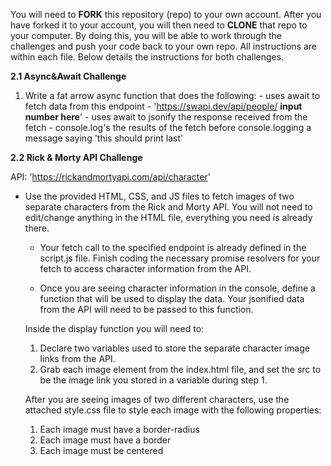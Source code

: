 You will need to **FORK** this repository (repo) to your own account.  After you have forked it to your account, you will then need to **CLONE** that repo to your computer.  By doing this, you will be able to work through the challenges and push your code back to your own repo.  All instructions are within each file.  Below details the instructions for both challenges.

**2.1 Async&Await Challenge**

1. Write a fat arrow async function that does the following:
        - uses await to fetch data from this endpoint - 'https://swapi.dev/api/people/ **input number here**'
        - uses await to jsonify the response received from the fetch
        - console.log's the results of the fetch before console.logging a message saying 'this should print last'

**2.2 Rick & Morty API Challenge**

API: 'https://rickandmortyapi.com/api/character'

- Use the provided HTML, CSS, and JS files to fetch images of two separate characters from the Rick and Morty API. You will not need to edit/change anything in the HTML file, everything you need is already there.

    - Your fetch call to the specified endpoint is already defined in the script.js file. Finish coding the necessary promise resolvers for your fetch to access character information from the API.

    - Once you are seeing character information in the console, define a function that will be used to display the data. Your jsonified data from the API will need to be passed to this function.

    Inside the display function you will need to:
    1. Declare two variables used to store the separate character image links from the API.
    2. Grab each image element from the index.html file, and set the src to be the image link you stored in a variable during step 1.

    After you are seeing images of two different characters, use the attached style.css file to style each image with the following properties:
    1. Each image must have a border-radius
    2. Each image must have a border
    3. Each image must be centered